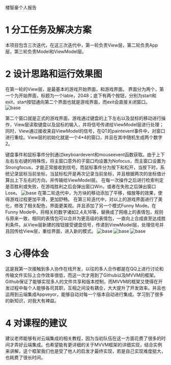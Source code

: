 楼智豪个人报告

# 1  	分工任务及解决方案


本项目包含三次迭代，在这三次迭代中，第一轮负责View层，第二轮负责App层，第三轮负责Model和ViewModel层。
# 2  	设计思路和运行效果图

在第一轮的View层，是最基本的游戏开始界面，和游戏界面。
界面分为两个，第一个为开始界面，标题为一个lable，2048；底下有两个按钮，分别为start和exit，start按钮通向第二个界面也就是游戏界面，而exit会直接关闭窗口。
 ![base](https://github.com/blackwings0325/game/blob/master/picture/originalstart.png)
 
第二个窗口就是正式的游戏界面，游戏通过键盘的上下左右以及鼠标的移动进行操作，View层读取键盘以及鼠标的输入，并将信号传递给ViewModel层进行处理；同时，View通过接收来自ViewModel的信号，在QT的paintevent事件中，对窗口进行重绘。View层的初始化就是一个4*4的窗口，并且在其中随机生成两个数字2。

键盘事件和鼠标事件分别通过keyboardevent和mouseevent函数获取。由于上下左右左右键的特殊性，将主窗口意外的子窗口均设置为Nofocus，而主窗口设置为Strongfocus，才能正常接收到信号。而鼠标事件分为按下和松开，当按下时，系统记录鼠标当前坐标，当鼠标松开是再次记录当前坐标，并且根据两次的坐标值计算出上下左右的方向，并传输给ViewModel层。
在每一次操作之后进行检索判定是否胜利或失败，在游戏胜利之后会弹出窗口Win，或者在失败之后弹出窗口Lose。
 ![base](https://github.com/blackwings0325/game/blob/master/picture/original.png)
在第二轮迭代中，为方块的移动添加了平移，缩放等的效果，使得游戏过程更加平滑，更加舒畅。
在第三轮迭代中，对以上的游戏界面进行了美化，修改了相关配色，界面更美观。并且添加了另一个模式Funny Mode。在Funny Mode中，将相关的数字诸如2,4,8,16等，替换成了网络上的表情包，规则与原来一致，相同的表情包可以合并为更高级的表情包，一直向上合成直至达成胜利条件。从View层新建的按钮接受键盘信号，传递到ViewModel层，处理信号并且回传给View层，重绘界面，进入新的模式。
 ![base](https://github.com/blackwings0325/game/blob/master/picture/start.png)
 ![base](https://github.com/blackwings0325/game/blob/master/picture/normal.png)
 ![base](https://github.com/blackwings0325/game/blob/master/picture/funny.png) 

# 3  	心得体会

这是我第一次接触到多人协作在线开发，以往的多人合作都是在QQ上进行讨论和传输文件实际上合作效率很低，而这一次才用到了Github以及MVVM的框架。Github保证了能够实现多人的文件共享和版本控制，而MVVM的框架又使得在开发过程中每个人能够各司其职，互相之间没有耦合，大大提升了开发效率。并且也运用到云端集成Appveyor，能够自动对每一个版本自动进行集成。学习到了很多的新知识，对我大有裨益。
# 4  	对课程的建议

建议老师能够有对云端集成的相关教程，因为当初队伍在这一方面花费了很多的时间才弄好云端集成。也希望能有更详细的关于MVVM框架的详细实现，结合实例来讲解，这个框架我们也是受了他人的启发才最终实现，若是自己实现难度挺大，也耗费了很长时间。
